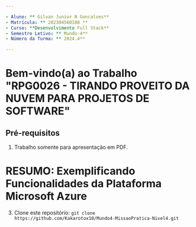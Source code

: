 ```yaml
---

- Aluno: ** Gilvan Junior N Goncalves**
- Matrícula: ** 202304560188 **
- Curso: **Desenvolvimento Full Stack**
- Semestre Letivo: ** Mundo-4** 
- Número da Turma: ** 2024.4**

---
```


# Bem-vindo(a) ao Trabalho  "RPG0026 - TIRANDO PROVEITO DA NUVEM PARA PROJETOS DE SOFTWARE"

## Pré-requisitos

1. Trabalho somente para apresentação em PDF.

# RESUMO: Exemplificando Funcionalidades da Plataforma Microsoft Azure
3. Clone este repositório:
   `git clone https://github.com/Kakarotox10/Mundo4-MissaoPratica-Nivel4.git`


